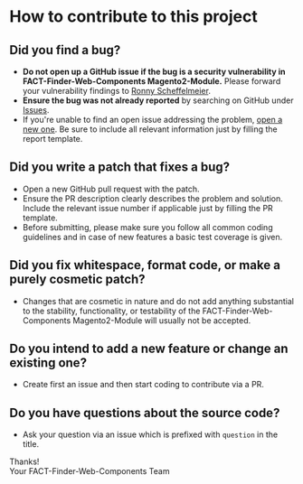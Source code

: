 # How to contribute to this project

## Did you find a bug?

* **Do not open up a GitHub issue if the bug is a security vulnerability in FACT-Finder-Web-Components Magento2-Module.** Please forward your vulnerability findings to [Ronny Scheffelmeier](mailto:ronny.scheffelmeier@omikron.net).
* **Ensure the bug was not already reported** by searching on GitHub under [Issues](https://github.com/FACT-Finder-Web-Components/magento2-module/issues).
* If you're unable to find an open issue addressing the problem, [open a new one](https://github.com/FACT-Finder-Web-Components/magento2-module/issues/new). Be sure to include all relevant information just by filling the report template.

## Did you write a patch that fixes a bug?

* Open a new GitHub pull request with the patch.
* Ensure the PR description clearly describes the problem and solution. Include the relevant issue number if applicable just by filling the PR template.
* Before submitting, please make sure you follow all common coding guidelines and in case of new features a basic test coverage is given.

## Did you fix whitespace, format code, or make a purely cosmetic patch?

* Changes that are cosmetic in nature and do not add anything substantial to the stability, functionality, or testability
  of the FACT-Finder-Web-Components Magento2-Module will usually not be accepted.

## Do you intend to add a new feature or change an existing one?

* Create first an issue and then start coding to contribute via a PR.

## Do you have questions about the source code?

* Ask your question via an issue which is prefixed with `question` in the title.

Thanks!  
Your FACT-Finder-Web-Components Team
